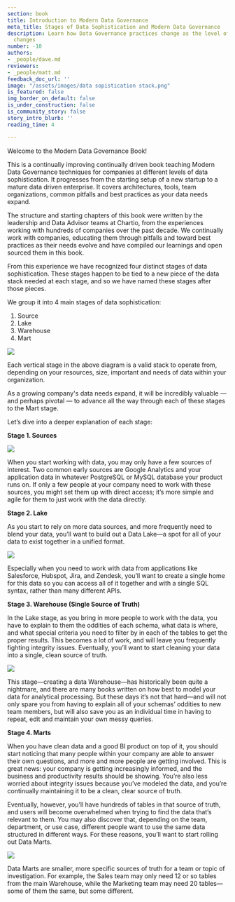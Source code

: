 ```yaml
---
section: book
title: Introduction to Modern Data Governance
meta_title: Stages of Data Sophistication and Modern Data Governance
description: Learn how Data Governance practices change as the level of data sophistication
  changes
number: -10
authors:
- _people/dave.md
reviewers:
- _people/matt.md
feedback_doc_url: ''
image: "/assets/images/data sopistication stack.png"
is_featured: false
img_border_on_default: false
is_under_construction: false
is_community_story: false
story_intro_blurb: ''
reading_time: 4

---
```

Welcome to the Modern Data Governance Book!

This is a continually improving continually driven book teaching Modern Data Governance techniques for companies at different levels of data sophistication. It progresses from the starting setup of a new startup to a mature data driven enterprise.  It covers architectures, tools, team organizations, common pitfalls and best practices as your data needs expand.

The structure and starting chapters of this book were written by the leadership and Data Advisor teams at Chartio, from the experiences working with hundreds of companies over the past decade.  We continually work with companies, educating them through pitfalls and toward best practices as their needs evolve and have compiled our learnings and open sourced them in this book.

From this experience we have recognized four distinct stages of data sophistication. These stages happen to be tied to a new  piece of the data stack needed at each stage, and so we have named these stages after those pieces.  

We group it into 4 main stages of data sophistication:

1. Source
2. Lake
3. Warehouse
4. Mart

![](https://lh3.googleusercontent.com/vG0lYBnPTtL9BCt4qn1lhoBvYvAWRAw21_R9C-U5Lu-q_5tmPzIBfdcuA2MGXF7CyX9VFM1OTKJp4rLoSCNJDuNHQpceM_CcihX1LefCw2tovbrhHtmQkYbZr56UEJctIBva9QbT)

Each vertical stage in the above diagram is a valid stack to operate from, depending on your resources, size, important and needs of data within your organization.

As a growing company's data needs expand, it will be incredibly valuable — and perhaps pivotal — to advance all the way through each of these stages to the Mart stage.

Let’s dive into a deeper explanation of each stage:

**Stage 1. Sources**

![](https://lh4.googleusercontent.com/gQGOiX-JT7DSLZLlkT0fDUfdZm2nITUw6pSF2SrOrmac7mq7HxF-U2bYf5O8uDP-Id9Tay_1k8S1h87iHZLedkpJNYWJABORVnNw9v8AotkwEN1O2KXcsvkYR9IU4kbylh4G5CBE)

When you start working with data, you may only have a few sources of interest. Two common early sources are Google Analytics and your application data in whatever PostgreSQL or MySQL database your product runs on. If only a few people at your company need to work with these sources, you might set them up with direct access; it’s more simple and agile for them to just work with the data directly.

**Stage 2. Lake**

As you start to rely on more data sources, and more frequently need to blend your data, you’ll want to build out a Data Lake—a spot for all of your data to exist together in a unified format.

![](https://lh6.googleusercontent.com/45iVlzJHp2uIt3rtQxu3KpIGoJIJ1iqTf25p3nU33reggsJDGm9JZyM908pA3x1ugaDWiDXYjSGg72uSRB1MyAKmcXLbT2hhz7jWlPkWp3pPXlav_fc80Vtko3lmgFLOjROkUNXZ)

Especially when you need to work with data from applications like Salesforce, Hubspot, Jira, and Zendesk, you’ll want to create a single home for this data so you can access all of it together and with a single SQL syntax, rather than many different APIs.

**Stage 3. Warehouse (Single Source of Truth)**

In the Lake stage, as you bring in more people to work with the data, you have to explain to them the oddities of each schema, what data is where, and what special criteria you need to filter by in each of the tables to get the proper results. This becomes a lot of work, and will leave you frequently fighting integrity issues. Eventually, you’ll want to start cleaning your data into a single, clean source of truth.

![](https://lh3.googleusercontent.com/IIYi4iD4oQgw4CKdR5EAHWXx1MfEuRXCK7gFCx_9Ved3L5hhiSqoNV7p4iqYMwR2Dwfa5_nW4kN6Yx-iTNm_jz63tj0LURWpjiWhmhnkeoMyM5w6FK79z0yTxrXzPn50zDzAAm5G)

This stage—creating a data Warehouse—has historically been quite a nightmare, and there are many books written on how best to model your data for analytical processing. But these days it’s not that hard—and will not only spare you from having to explain all of your schemas’ oddities to new team members, but will also save you as an individual time in having to repeat, edit and maintain your own messy queries.

**Stage 4. Marts**

When you have clean data and a good BI product on top of it, you should start noticing that many people within your company are able to answer their own questions, and more and more people are getting involved. This is great news: your company is getting increasingly informed, and the business and productivity results should be showing. You’re also less worried about integrity issues because you’ve modeled the data, and you’re continually maintaining it to be a clean, clear source of truth.

Eventually, however, you’ll have hundreds of tables in that source of truth, and users will become overwhelmed when trying to find the data that’s relevant to them. You may also discover that, depending on the team, department, or use case, different people want to use the same data structured in different ways. For these reasons, you’ll want to start rolling out Data Marts.

![](https://lh3.googleusercontent.com/1E7D3_diPh5wYiEElr6_sQeY6qIV0Ri5nkC4LIqm_x5O9jJV_5hODDbdOZWHa8nKl_VcR7CbT_nbXvhRuDkzrOOV3amkVdu41zSeAtHEd-r6yPOqTaRI09ISxDn1rvTOGqjqFdRa)

Data Marts are smaller, more specific sources of truth for a team or topic of investigation. For example, the Sales team may only need 12 or so tables from the main Warehouse, while the Marketing team may need 20 tables—some of them the same, but some different.
